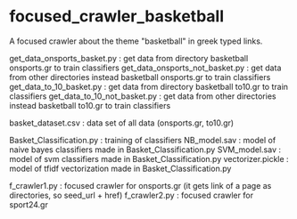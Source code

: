 # focused_crawler_basketball
A focused crawler about the theme "basketball" in greek typed links.

get_data_onsports_basket.py : get data from directory basketball onsports.gr to train classifiers
get_data_onsports_not_basket.py : get data from other directories instead basketball onsports.gr to train classifiers
get_data_to_10_basket.py : get data from directory basketball to10.gr to train classifiers
get_data_to_10_not_basket.py : get data from other directories instead basketball to10.gr to train classifiers

basket_dataset.csv : data set of all data (onsports.gr, to10.gr)

Basket_Classification.py : training of classifiers
NB_model.sav : model of naive bayes classifiers made in Basket_Classification.py
SVM_model.sav  : model of svm classifiers made in Basket_Classification.py
vectorizer.pickle : model of tfidf vectorization made in Basket_Classification.py

f_crawler1.py : focused crawler for onsports.gr (it gets link of a page as directories, so seed_url + href)
f_crawler2.py : focused crawler for sport24.gr
